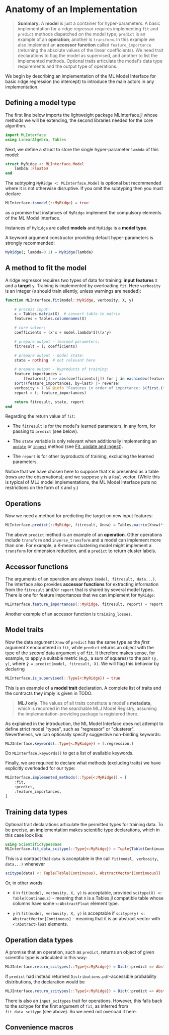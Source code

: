 # Anatomy of an Implementation

> **Summary.** A **model** is just a container for hyper-parameters. A basic implementation
> for a ridge regressor requires implementing `fit` and `predict` methods dispatched on the
> model type; `predict` is an example of an **operation**; another is `transform`. In this
> example we also implement an **accessor function** called `feature_importance` (returning
> the absolute values of the linear coefficients). We need trait declarations to flag the
> model as supervised, and another to list the implemented methods. Optional traits
> articulate the model's data type requirements and the output type of operations.

We begin by describing an implementation of the ML Model Interface for basic ridge
regression (no intercept) to introduce the main actors in any implementation.


## Defining a model type

The first line below imports the lightweight package MLInterface.jl whose methods we will be
extending, the second libraries needed for the core algorithm.

```julia
import MLInterface
using LinearAlgebra, Tables
```

Next, we define a struct to store the single hyper-parameter `lambda` of this model:

```julia
struct MyRidge <: MLInterface.Model
	lambda::Float64
end
```

The subtyping `MyRidge <: MLInterface.Model` is optional but recommended where it is not
otherwise disruptive. If you omit the subtyping then you must declare

```julia
MLInterface.ismodel(::MyRidge) = true
```

as a promise that instances of `MyRidge` implement the compulsory elements of the ML Model
Interface.

Instances of `MyRidge` are called **models** and `MyRidge` is a **model type**.

A keyword argument constructor providing default hyper-parameters is strongly recommended:

```julia
MyRidge(; lambda=0.1) = MyRidge(lambda)
```

## A method to fit the model

A ridge regressor requires two types of data for training: **input features** `X` and a
**target** `y`. Training is implemented by overloading `fit`. Here `verbosity` is an integer
(`0` should train silently, unless warnings are needed):

```julia
function MLInterface.fit(model::MyRidge, verbosity, X, y)

	# process input:
	x = Tables.matrix(X)  # convert table to matrix
	features = Tables.columnnames(X)

	# core solver:
	coefficients = (x'x + model.lambda*I)\(x'y)

	# prepare output - learned parameters:
	fitresult = (; coefficients)

	# prepare output - model state:
	state = nothing  # not relevant here

	# prepare output - byproducts of training:
	feature_importances =
		[features[j] => abs(coefficients[j]) for j in eachindex(features)]
	sort!(feature_importances, by=last) |> reverse!
	verbosity > 1 && @info "Features in order of importance: $(first.(feature_importances))"
	report = (; feature_importances)

	return fitresult, state, report
end
```

Regarding the return value of `fit`:

- The `fitresult` is for the model's learned parameters, in any form, for passing to
  `predict` (see below).

- The `state` variable is only relevant when additionally implementing an [`update`](@ref)
  or [`ingest`](@ref) method (see [Fit, update and ingest](@ref)).

- The `report` is for other byproducts of training, excluding the learned parameters.

Notice that we have chosen here to suppose that `X` is presented as a table (rows are the
observations); and we suppose `y` is a `Real` vector. (While this is typical of MLJ model
implementations, the ML Model Interface puts no restrictions on the form of `X` and `y`.)


## Operations

Now we need a method for predicting the target on new input features:

```julia
MLInterface.predict(::MyRidge, fitresult, Xnew) = Tables.matrix(Xnew)*fitresult.coefficients
```

The above `predict` method is an example of an **operation**. Other operations include
`transform` and `inverse_transform` and a model can implement more than one. For example, a
K-means clustering model might implement a `transform` for dimension reduction, and a
`predict` to return cluster labels.


## Accessor functions

The arguments of an operation are always `(model, fitresult, data...)`. The interface also
provides **accessor functions** for extracting information from the `fitresult` and/or
`report` that is shared by several model types.  There is one for feature importances that
we can implement for `MyRidge`:

```julia
MLInterface.feature_importances(::MyRidge, fitresult, report) = report.feature_importances
```

Another example of an accessor function is `training_losses`.


## Model traits

Now the data argument `Xnew` of `predict` has the same type as the *first* argument `X`
encountered in `fit`, while `predict` returns an object with the type of the *second* data
argument `y` of `fit`. It therefore makes sense, for example, to apply a suitable metric
(e.g., a sum of squares) to the pair `(ŷ, y)`, where `ŷ = predict(model, fitresult, X)`. We
will flag this behavior by declaring

```julia
MLInterface.is_supervised(::Type{<:MyRidge}) = true
```

This is an example of a **model trait** declaration. A complete list of traits and the
contracts they imply is given in TODO.

> **MLJ only.** The values of all traits constitute a model's **metadata**, which is
> recorded in the searchable MLJ Model Registry, assuming the implementation-providing
> package is registered there.

As explained in the introduction, the ML Model Interface does not attempt to define strict
model "types", such as "regressor" or "clusterer". Nevertheless, we can optionally specify
suggestive non-binding keywords:

```julia
MLJInterface.keywords(::Type{<:MyRidge}) = [:regression,]
```

Do `MLInterface.keywords()` to get a list of available keywords.

Finally, we are required to declare what methods (excluding traits) we have explicitly
overloaded for our type:

```julia
MLInterface.implemented_methods(::Type{<:MyRidge}) = [
	:fit,
	:predict,
	:feature_importances,
]
```

## Training data types

Optional trait declarations articulate the permitted types for training data. To be precise,
an implementation makes [scientific type](https://github.com/JuliaAI/ScientificTypes.jl)
declarations, which in this case look like:

```julia
using ScientificTypesBase
MLInterface.fit_data_scitype(::Type{<:MyRidge}) = Tuple{Table(Continuous), AbstractVector{Continuous}}
```

This is a contract that `data` is acceptable in the call `fit(model, verbosity, data...)`
whenever

```julia
scitype(data) <: Tuple{Table(Continuous), AbstractVector{Continuous}}
```

Or, in other words:

- `X` in `fit(model, verbosity, X, y)` is acceptable, provided `scitype(X) <:
  Table(Continuous)` - meaning that `X` is a Tables.jl compatible table whose columns have
  some `<:AbstractFloat` element type.

- `y` in `fit(model, verbosity, X, y)` is acceptable if `scitype(y) <:
  AbstractVector{Continuous}` - meaning that it is an abstract vector with `<:AbstractFloat`
  elements.


## Operation data types

A promise that an operation, such as `predict`, returns an object of given scientific type is articulated in this way:

```julia
MLJInterface.return_scitypes(::Type{<:MyRidge}) = Dict(:predict => AbstractVector{<:Continuous})
```

If `predict` had instead returned `Distributions.pdf`-accessible probability distributions,
the declaration would be

```julia
MLJInterface.return_scitypes(::Type{<:MyRidge}) = Dict(:predict => AbstractVector{Density{<:Continuous}})
```

There is also an `input_scitypes` trait for operations. However, this falls back to the
scitype for the first argument of `fit`, as inferred from `fit_data_scitype` (see above). So
we need not overload it here.


## Convenience macros
